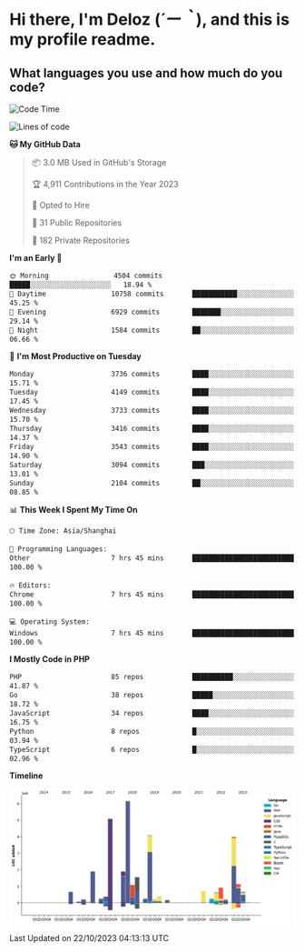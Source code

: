 # **Hi there, I'm Deloz (*´ー｀*), and this is my profile readme.**

## **What languages you use and how much do you code?**

<!--START_SECTION:waka-->
![Code Time](http://img.shields.io/badge/Code%20Time-2%2C620%20hrs%201%20min-blue)

![Lines of code](https://img.shields.io/badge/From%20Hello%20World%20I%27ve%20Written-32.9%20million%20lines%20of%20code-blue)

**🐱 My GitHub Data** 

> 📦 3.0 MB Used in GitHub's Storage 
 > 
> 🏆 4,911 Contributions in the Year 2023
 > 
> 💼 Opted to Hire
 > 
> 📜 31 Public Repositories 
 > 
> 🔑 182 Private Repositories 
 > 
**I'm an Early 🐤** 

```text
🌞 Morning                4504 commits        █████░░░░░░░░░░░░░░░░░░░░   18.94 % 
🌆 Daytime                10758 commits       ███████████░░░░░░░░░░░░░░   45.25 % 
🌃 Evening                6929 commits        ███████░░░░░░░░░░░░░░░░░░   29.14 % 
🌙 Night                  1584 commits        ██░░░░░░░░░░░░░░░░░░░░░░░   06.66 % 
```
📅 **I'm Most Productive on Tuesday** 

```text
Monday                   3736 commits        ████░░░░░░░░░░░░░░░░░░░░░   15.71 % 
Tuesday                  4149 commits        ████░░░░░░░░░░░░░░░░░░░░░   17.45 % 
Wednesday                3733 commits        ████░░░░░░░░░░░░░░░░░░░░░   15.70 % 
Thursday                 3416 commits        ████░░░░░░░░░░░░░░░░░░░░░   14.37 % 
Friday                   3543 commits        ████░░░░░░░░░░░░░░░░░░░░░   14.90 % 
Saturday                 3094 commits        ███░░░░░░░░░░░░░░░░░░░░░░   13.01 % 
Sunday                   2104 commits        ██░░░░░░░░░░░░░░░░░░░░░░░   08.85 % 
```


📊 **This Week I Spent My Time On** 

```text
🕑︎ Time Zone: Asia/Shanghai

💬 Programming Languages: 
Other                    7 hrs 45 mins       █████████████████████████   100.00 % 

🔥 Editors: 
Chrome                   7 hrs 45 mins       █████████████████████████   100.00 % 

💻 Operating System: 
Windows                  7 hrs 45 mins       █████████████████████████   100.00 % 
```

**I Mostly Code in PHP** 

```text
PHP                      85 repos            ██████████░░░░░░░░░░░░░░░   41.87 % 
Go                       38 repos            █████░░░░░░░░░░░░░░░░░░░░   18.72 % 
JavaScript               34 repos            ████░░░░░░░░░░░░░░░░░░░░░   16.75 % 
Python                   8 repos             █░░░░░░░░░░░░░░░░░░░░░░░░   03.94 % 
TypeScript               6 repos             █░░░░░░░░░░░░░░░░░░░░░░░░   02.96 % 
```



**Timeline**

![Lines of Code chart](https://raw.githubusercontent.com/deloz/deloz/main/assets/bar_graph.png)


 Last Updated on 22/10/2023 04:13:13 UTC
<!--END_SECTION:waka-->

